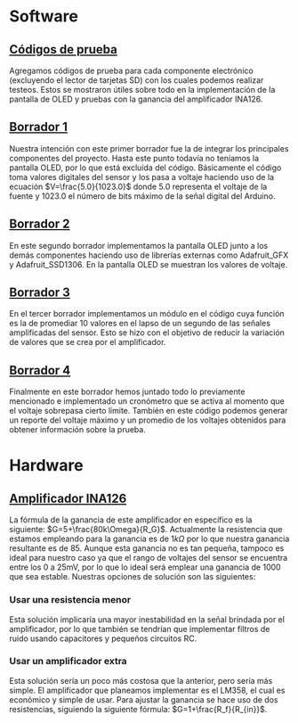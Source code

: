 # Software
## [Códigos de prueba](https://github.com/leomachiavello/FundBio2024-2/tree/main/Software/c%C3%B3digos_prueba)
Agregamos códigos de prueba para cada componente electrónico (excluyendo el lector de tarjetas SD) con los cuales podemos realizar testeos. Estos se mostraron útiles sobre todo en la implementación de la pantalla de OLED y pruebas con la ganancia del amplificador INA126.
## [Borrador 1](https://github.com/leomachiavello/FundBio2024-2/tree/main/Software/borradores/borrador1)
Nuestra intención con este primer borrador fue la de integrar los principales componentes del proyecto. Hasta este punto todavía no teníamos la pantalla OLED, por lo que está excluída del código. Básicamente el código toma valores digitales del sensor y los pasa a voltaje haciendo uso de la ecuación $V=\frac{5.0}{1023.0}$ donde 5.0 representa el voltaje de la fuente y 1023.0 el número de bits máximo de la señal digital del Arduino. 
## [Borrador 2](https://github.com/leomachiavello/FundBio2024-2/tree/main/Software/borradores/borrador2)
En este segundo borrador implementamos la pantalla OLED junto a los demás componentes haciendo uso de librerías externas como Adafruit_GFX y Adafruit_SSD1306. En la pantalla OLED se muestran los valores de voltaje.
## [Borrador 3](https://github.com/leomachiavello/FundBio2024-2/tree/main/Software/borradores/borrador3)
En el tercer borrador implementamos un módulo en el código cuya función es la de promediar 10 valores en el lapso de un segundo de las señales amplificadas del sensor. Esto se hizo con el objetivo de reducir la variación de valores que se crea por el amplificador. 
## [Borrador 4](https://github.com/leomachiavello/FundBio2024-2/tree/main/Software/borradores/borrador4)
Finalmente en este borrador hemos juntado todo lo previamente mencionado e implementado un cronómetro que se activa al momento que el voltaje sobrepasa cierto límite. También en este código podemos generar un reporte del voltaje máximo y un promedio de los voltajes obtenidos para obtener información sobre la prueba.
# Hardware
## [Amplificador INA126](https://github.com/leomachiavello/FundBio2024-2/blob/main/Hardware/Datasheets/INA126_datasheet.pdf)
La fórmula de la ganancia de este amplificador en específico es la siguiente: 
$G=5+\frac{80k\Omega}{R_G}$. Actualmente la resistencia que estamos empleando para la ganancia es de $1k\Omega$ por lo que nuestra ganancia resultante es de 85. Aunque esta ganancia no es tan pequeña, tampoco es ideal para nuestro caso ya que el rango de voltajes del sensor se encuentra entre los 0 a 25mV, por lo que lo ideal será emplear una ganancia de 1000 que sea estable. Nuestras opciones de solución son las siguientes:
### Usar una resistencia menor 
Esta solución implicaría una mayor inestabilidad en la señal brindada por el amplificador, por lo que también se tendrían que implementar filtros de ruido usando capacitores y pequeños circuitos RC.
### Usar un amplificador extra
Esta solución sería un poco más costosa que la anterior, pero sería más simple. El amplificador que planeamos implementar es el LM358, el cual es económico y simple de usar. Para ajustar la ganancia se hace uso de dos resistencias, siguiendo la siguiente fórmula: $G=1+\frac{R_f}{R_{in}}$.
